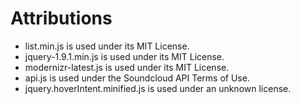 Attributions
============

 * list.min.js is used under its MIT License.
 * jquery-1.9.1.min.js is used under its MIT License.
 * modernizr-latest.js is used under its MIT License.
 * api.js is used under the Soundcloud API Terms of Use.
 * jquery.hoverIntent.minified.js is used under an unknown license. 
